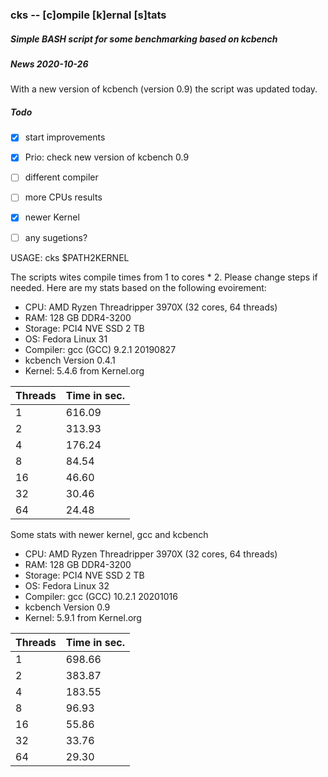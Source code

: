 ### cks -- [c]ompile [k]ernal [s]tats
##### Simple BASH script for some benchmarking based on kcbench

##### News 2020-10-26
With a new version of kcbench (version 0.9) the script was updated today. 

##### Todo

- [x] start improvements
- [x] Prio: check new version of kcbench 0.9
- [ ] different compiler
- [ ] more CPUs results
- [x] newer Kernel
- [ ] any sugetions?


USAGE: cks $PATH2KERNEL

The scripts wites compile times from 1 to cores * 2. Please change steps if needed. Here are my stats based on the following evoirement:

- CPU: AMD Ryzen Threadripper 3970X (32 cores, 64 threads)
- RAM: 128 GB DDR4-3200
- Storage: PCI4 NVE SSD 2 TB
- OS: Fedora Linux 31
- Compiler: gcc (GCC) 9.2.1 20190827
- kcbench Version 0.4.1
- Kernel: 5.4.6 from Kernel.org


|Threads|Time in sec.|
|-------|------------|
|1      |616.09
|2      |313.93
|4      |176.24
|8      |84.54
|16     |46.60
|32     |30.46
|64     |24.48


Some stats with newer kernel, gcc and kcbench

- CPU: AMD Ryzen Threadripper 3970X (32 cores, 64 threads)
- RAM: 128 GB DDR4-3200
- Storage: PCI4 NVE SSD 2 TB
- OS: Fedora Linux 32
- Compiler: gcc (GCC) 10.2.1 20201016
- kcbench Version 0.9
- Kernel: 5.9.1 from Kernel.org


|Threads|Time in sec.|
|-------|------------|
|1      |698.66
|2      |383.87
|4      |183.55
|8      |96.93
|16     |55.86
|32     |33.76
|64     |29.30

